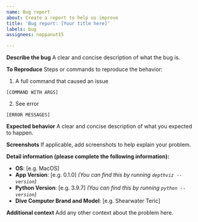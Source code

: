 ```yaml
---
name: Bug report
about: Create a report to help us improve
title: 'Bug report: [Your title here]'
labels: bug
assignees: noppanut15

---
```


**Describe the bug**
A clear and concise description of what the bug is.

**To Reproduce**
Steps or commands to reproduce the behavior:
1. A full command that caused an issue
```
[COMMAND WITH ARGS]
```
2. See error
```
[ERROR MESSAGES]
```

**Expected behavior**
A clear and concise description of what you expected to happen.

**Screenshots**
If applicable, add screenshots to help explain your problem.

**Detail information (please complete the following information):**
 - **OS**: [e.g. MacOS]
 - **App Version**: [e.g. 0.1.0] *(You can find this by running `depthviz --version`)*
 - **Python Version**: [e.g. 3.9.7] *(You can find this by running `python --version`)*
 - **Dive Computer Brand and Model**: [e.g. Shearwater Teric]

**Additional context**
Add any other context about the problem here.
